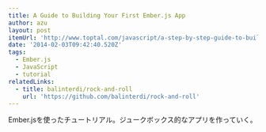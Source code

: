 ```yaml
---
title: A Guide to Building Your First Ember.js App
author: azu
layout: post
itemUrl: 'http://www.toptal.com/javascript/a-step-by-step-guide-to-building-your-first-ember-js-app'
date: '2014-02-03T09:42:40.520Z'
tags:
  - Ember.js
  - JavaScript
  - tutorial
relatedLinks:
  - title: balinterdi/rock-and-roll
    url: 'https://github.com/balinterdi/rock-and-roll'
---
```

Ember.jsを使ったチュートリアル。ジュークボックス的なアプリを作っていく。
